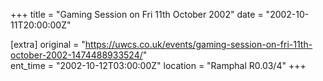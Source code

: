 +++
title = "Gaming Session on Fri 11th October 2002"
date = "2002-10-11T20:00:00Z"

[extra]
original = "https://uwcs.co.uk/events/gaming-session-on-fri-11th-october-2002-1474488933524/"    
ent_time = "2002-10-12T03:00:00Z"
location = "Ramphal R0.03/4"
+++



